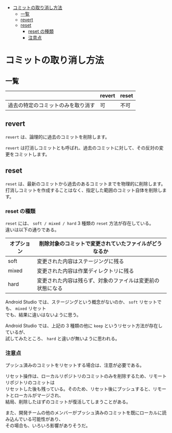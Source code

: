 <!-- TOC START min:1 max:3 link:true asterisk:false update:true -->
- [コミットの取り消し方法](#コミットの取り消し方法)
  - [一覧](#一覧)
  - [revert](#revert)
  - [reset](#reset)
    - [reset の種類](#reset-の種類)
    - [注意点](#注意点)
<!-- TOC END -->


# コミットの取り消し方法

## 一覧

|                                    | revert | reset |
|------------------------------------|--------|-------|
| 過去の特定のコミットのみを取り消す | 可     | 不可  |


## revert

`revert` は、論理的に過去のコミットを削除します。

`revert` は打消しコミットとも呼ばれ、過去のコミットに対して、その反対の変更をコミットします。


## reset

`reset` は、最新のコミットから過去のあるコミットまでを物理的に削除します。  
打消しコミットを作成することはなく、指定した範囲のコミット自体を削除します。


### reset の種類

`reset` には、 `soft / mixed / hard` 3 種類の `reset` 方法が存在している。  
違いは以下の通りである。

| オプション | 削除対象のコミットで変更されていたファイルがどうなるか     |
|------------|------------------------------------------------------------|
| soft       | 変更された内容はステージングに残る                         |
| mixed      | 変更された内容は作業ディレクトリに残る                     |
| hard       | 変更された内容は残らず、対象のファイルは変更前の状態になる |

Android Studio では、ステージングという概念がないのか、 `soft` リセットでも、 `mixed` リセット  
でも、結果に違いはないように思う。

Android Studio では、上記の 3 種類の他に `keep` というリセット方法が存在しているが、  
試してみたところ、 `hard` と違いが無いように思われる。


### 注意点

プッシュ済みのコミットをリセットする場合は、注意が必要である。  

リセット操作は、ローカルリポジトリのコミットのみを削除するため、リモートリポジトリのコミットは  
リセットした後も残っている。そのため、リセット後にプッシュすると、リモートとローカルがマージされ、  
結局、削除したはずのコミットが復活してしまうことがある。

また、開発チームの他のメンバーがプッシュ済みのコミットを既にローカルに読み込んでいる可能性があり、  
その場合も、いろいろ影響がありそうだ。
